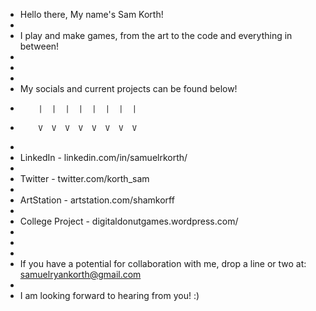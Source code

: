 -  Hello there, My name's Sam Korth!
-  
-  I play and make games, from the art to the code and everything in between!
-
-
-
-  My socials and current projects can be found below!
-         |  |  |  |  |  |  |  |
-         V  V  V  V  V  V  V  V
-
-  LinkedIn - linkedin.com/in/samuelrkorth/
-
-  Twitter - twitter.com/korth_sam
-
-  ArtStation - artstation.com/shamkorff
-
-  College Project - digitaldonutgames.wordpress.com/
-
-
-
-  If you have a potential for collaboration with me, drop a line or two at: samuelryankorth@gmail.com
-
-  I am looking forward to hearing from you! :)
